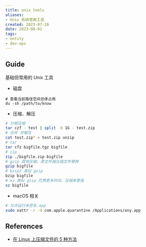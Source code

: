 ```yaml
---
title: unix tools
aliases:
- Unix 系统常用工具
created: 2023-07-26
date: 2023-08-01
tags:
- entity
- dev-ops
---
```

## Guide

基础但常用的 Unix 工具

- 磁盘

```
# 查看当前路径空间总体占用
du -sh /path/to/know
```

- 压缩、解压

```bash
# 分卷压缩
tar czf - test | split -b 1G - test.zip
# 合并 并解压
cat test.zip* > test.zip unzip
# tar
tar cfz bigfile.tgz bigfile
# zip 
zip ./bigfile.zip bigfile
# gzip 就地压缩，原文件被压缩文件替换
gzip bigfile
# bzip2 类似 gzip
bzip bigfile
# xz 类似 gzip 花费更多时间，压缩率更高
xz bigfile
```

- macOS 相关

```bash
# 允许运行未签名 app
sudo xattr -r -d com.apple.quarantine /Applications/any.app
```

## References

- [在 Linux 上压缩文件的 5 种方法](https://linux.cn/article-12190-1.html)